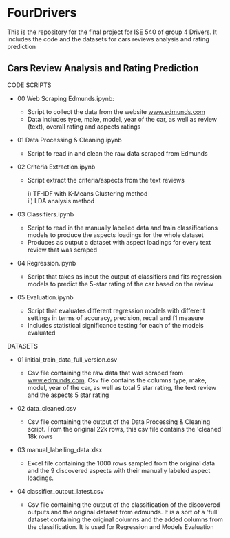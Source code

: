 # FourDrivers
This is the repository for the final project for ISE 540 of group 4 Drivers. It includes the code and the datasets for cars reviews analysis and rating prediction

## Cars Review Analysis and Rating Prediction 

CODE SCRIPTS

- 00 Web Scraping Edmunds.ipynb:
  - Script to collect the data from the website www.edmunds.com 
  - Data includes type, make, model, year of the car, as well as review (text), overall rating and aspects ratings

- 01 Data Processing & Cleaning.ipynb
  - Script to read in and clean the raw data scraped from Edmunds

- 02 Criteria Extraction.ipynb
  - Script extract the criteria/aspects from the text reviews 
    
    i) TF-IDF with K-Means Clustering method                                                                         
    ii) LDA analysis method

- 03 Classifiers.ipynb
  - Script to read in the manually labelled data and train classifications models to produce the aspects loadings for the whole dataset
  - Produces as output a dataset with aspect loadings for every text review that was scraped

- 04 Regression.ipynb
  - Script that takes as input the output of classifiers and fits regression models to predict the 5-star rating of the car based on the review

- 05 Evaluation.ipynb
  - Script that evaluates different regression models with different settings in terms of accuracy, precision, recall and f1 measure
  - Includes statistical significance testing for each of the models evaluated

DATASETS

- 01 initial_train_data_full_version.csv
  - Csv file containing the raw data that was scraped from www.edmunds.com. Csv file contains the columns type, make, model, year of the car, as well as total 5 star rating, the text review and the aspects 5 star rating

- 02 data_cleaned.csv
  - Csv file containing the output of the Data Processing & Cleaning script. From the original 22k rows, this csv file contains the 'cleaned' 18k rows

- 03 manual_labelling_data.xlsx
  - Excel file containing the 1000 rows sampled from the original data and the 9 discovered aspects with their manually labeled aspect loadings.

- 04 classifier_output_latest.csv
  - Csv file containing the output of the classification of the discovered outputs and the original dataset from edmunds. It is a sort of a 'full' dataset containing the original columns and the added columns from the classification. It is used for Regression and Models Evaluation
